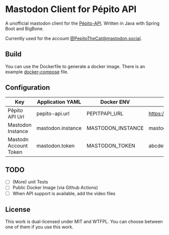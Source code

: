 # Mastodon Client for Pépito API

A unofficial mastodon client for the [Pépito-API](https://github.com/Clement87/Pepito-API?). Written in Java with Spring Boot and BigBone.

Currently used for the account [@PepitoTheCat@mastodon.social](https://mastodon.social/@PepitoTheCat).

## Build

You can use the Dockerfile to generate a docker image. 
There is an example [docker-compose](https://github.com/marcschuler/pepito-mastodon/blob/master/docker-compose.yml) file.

## Configuration

| Key                   | Application YAML  | Docker ENV        | Example value                            |
|-----------------------|-------------------|-------------------|------------------------------------------|
| Pêpito API Url        | pepito-api.url    | PEPITPAPI_URL     | https://api.thecatdoor.com/sse/v1/events |
| Mastodon Instance     | mastodon.instance | MASTODON_INSTANCE | mastodon.social                          |
| Mastodn Account Token | mastodon.token    | MASTODON_TOKEN    | abcdefg...                               |

## TODO

- [ ] (More) unit Tests
- [ ] Public Docker Image (via Github Actions)
- [ ] When API support is available, add the video files

## License

This work is dual-licensed under MIT and WTFPL.
You can choose between one of them if you use this work.
